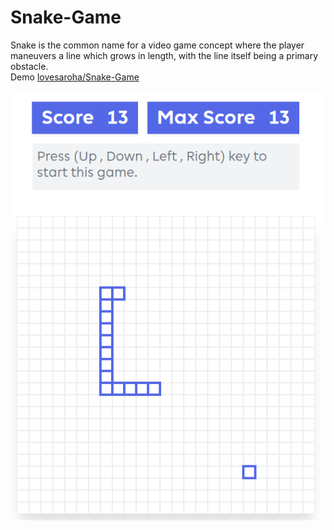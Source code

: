 # Snake-Game
Snake is the common name for a video game concept where the player maneuvers a line which grows in length, with the line itself being a primary obstacle.<br>
Demo [lovesaroha/Snake-Game](https://games.lovesaroha.com/Snake-Game)

![game](https://raw.githubusercontent.com/lovesaroha/gimages/main/11.png)

